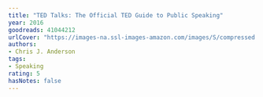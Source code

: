 ```yaml
---
title: "TED Talks: The Official TED Guide to Public Speaking"
year: 2016
goodreads: 41044212
urlCover: "https://images-na.ssl-images-amazon.com/images/S/compressed.photo.goodreads.com/books/1533406303i/41044212.jpg"
authors:
- Chris J. Anderson
tags:
- Speaking
rating: 5
hasNotes: false
---
```

